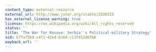 ```yaml
---
content_type: external-resource
external_url: http://www.jstor.org/stable/2539315
has_external_license_warning: true
license: https://en.wikipedia.org/wiki/All_rights_reserved
status: ''
title: 'The War for Kosovo: Serbia''s Political-military Strategy'
uid: 67fa75bd-c4f1-42e4-bc6d-c11f452d6fb8
wayback_url: ''
---
```


